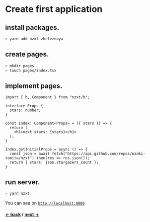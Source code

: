 # Create first application

## install packages.

```bash
> yarn add nzxt zheleznaya
```

## create pages.

```bash
> mkdir pages
> touch pages/index.tsx
```

## implement pages.

```tsx
import { h, Component } from "nzxt/h";

interface Props {
  stars: number;
}

const Index: Component<Props> = ({ stars }) => {
  return (
    <h1>nzxt stars: {stars}</h1>
  );
}

Index.getInitialProps = async () => {
  const json = await fetch("https://api.github.com/repos/naoki-tomita/nzxt").then(res => res.json());
  return { stars: json.stargazers_count };
}
```

## run server.

```bash
> yarn nzxt
```

You can see on [`http://localhost:8080`](http://localhost:8080)

#### [<- back](./getting-started) / [next ->](./api-references-cli)
